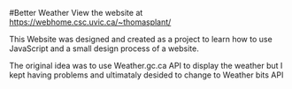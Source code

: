#Better Weather
View the website at https://webhome.csc.uvic.ca/~thomasplant/

This Website was designed and created as a project to learn how to use JavaScript and a small design process of a website.

The original idea was to use Weather.gc.ca API to display the weather but I kept having problems and ultimataly desided to change to Weather bits API

